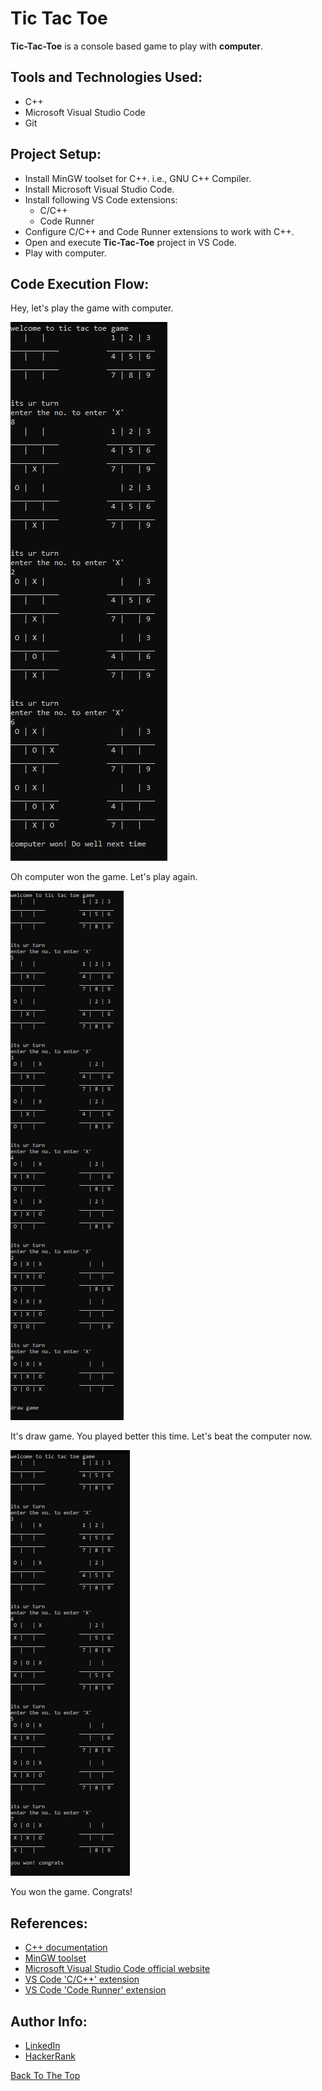 # Tic Tac Toe
**Tic-Tac-Toe** is a console based game to play with **computer**.  

## Tools and Technologies Used:
- C++
- Microsoft Visual Studio Code
- Git

## Project Setup:
- Install MinGW toolset for C++. i.e., GNU C++ Compiler. 
- Install Microsoft Visual Studio Code.
- Install following VS Code extensions:
    - C/C++
    - Code Runner
- Configure C/C++ and Code Runner extensions to work with C++.
- Open and execute **Tic-Tac-Toe** project in VS Code.
- Play with computer.

## Code Execution Flow:
Hey, let's play the game with computer.  
  
![computer_won](https://github.com/anuprshetty/Tic-Tac-Toe/blob/master/images/computer_won.PNG)
  
Oh computer won the game. Let's play again.  
  
![draw_game](https://github.com/anuprshetty/Tic-Tac-Toe/blob/master/images/draw_game.PNG)
  
It's draw game. You played better this time. Let's beat the computer now.
  
![player_won](https://github.com/anuprshetty/Tic-Tac-Toe/blob/master/images/player_won.PNG)
  
You won the game. Congrats!

## References:
- [C++ documentation](https://www.cplusplus.com/)
- [MinGW toolset](https://sourceforge.net/projects/mingw/)
- [Microsoft Visual Studio Code official website](https://code.visualstudio.com/)
- [VS Code 'C/C++' extension](https://marketplace.visualstudio.com/items?itemName=ms-vscode.cpptools)
- [VS Code 'Code Runner' extension](https://marketplace.visualstudio.com/items?itemName=formulahendry.code-runner)

## Author Info:
- [LinkedIn](https://www.linkedin.com/in/anuprshetty/)
- [HackerRank](https://www.hackerrank.com/anuprshetty)

[Back To The Top](#Tic-Tac-Toe)
